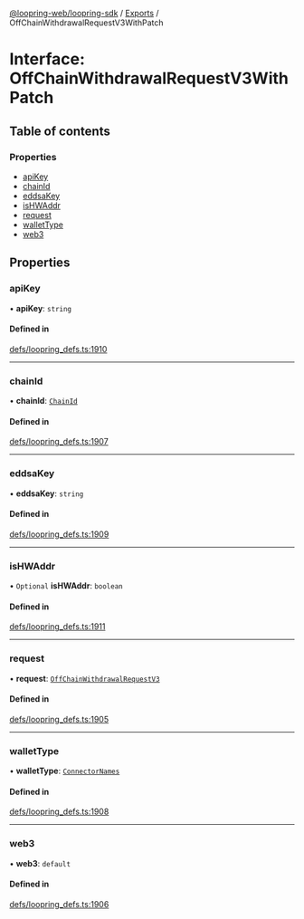 [@loopring-web/loopring-sdk](../README.md) / [Exports](../modules.md) / OffChainWithdrawalRequestV3WithPatch

# Interface: OffChainWithdrawalRequestV3WithPatch

## Table of contents

### Properties

- [apiKey](OffChainWithdrawalRequestV3WithPatch.md#apikey)
- [chainId](OffChainWithdrawalRequestV3WithPatch.md#chainid)
- [eddsaKey](OffChainWithdrawalRequestV3WithPatch.md#eddsakey)
- [isHWAddr](OffChainWithdrawalRequestV3WithPatch.md#ishwaddr)
- [request](OffChainWithdrawalRequestV3WithPatch.md#request)
- [walletType](OffChainWithdrawalRequestV3WithPatch.md#wallettype)
- [web3](OffChainWithdrawalRequestV3WithPatch.md#web3)

## Properties

### apiKey

• **apiKey**: `string`

#### Defined in

[defs/loopring_defs.ts:1910](https://github.com/Loopring/loopring_sdk/blob/077bca2/src/defs/loopring_defs.ts#L1910)

___

### chainId

• **chainId**: [`ChainId`](../enums/ChainId.md)

#### Defined in

[defs/loopring_defs.ts:1907](https://github.com/Loopring/loopring_sdk/blob/077bca2/src/defs/loopring_defs.ts#L1907)

___

### eddsaKey

• **eddsaKey**: `string`

#### Defined in

[defs/loopring_defs.ts:1909](https://github.com/Loopring/loopring_sdk/blob/077bca2/src/defs/loopring_defs.ts#L1909)

___

### isHWAddr

• `Optional` **isHWAddr**: `boolean`

#### Defined in

[defs/loopring_defs.ts:1911](https://github.com/Loopring/loopring_sdk/blob/077bca2/src/defs/loopring_defs.ts#L1911)

___

### request

• **request**: [`OffChainWithdrawalRequestV3`](OffChainWithdrawalRequestV3.md)

#### Defined in

[defs/loopring_defs.ts:1905](https://github.com/Loopring/loopring_sdk/blob/077bca2/src/defs/loopring_defs.ts#L1905)

___

### walletType

• **walletType**: [`ConnectorNames`](../enums/ConnectorNames.md)

#### Defined in

[defs/loopring_defs.ts:1908](https://github.com/Loopring/loopring_sdk/blob/077bca2/src/defs/loopring_defs.ts#L1908)

___

### web3

• **web3**: `default`

#### Defined in

[defs/loopring_defs.ts:1906](https://github.com/Loopring/loopring_sdk/blob/077bca2/src/defs/loopring_defs.ts#L1906)
